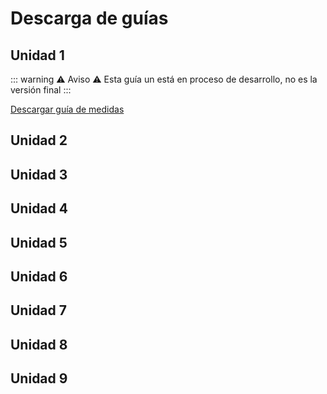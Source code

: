 # Descarga de guías

## Unidad 1

::: warning :warning: Aviso :warning:
Esta guía un está en proceso de desarrollo, no es la versión final
:::

[Descargar guía de medidas](./medidas-v0.6.pdf)

## Unidad 2

## Unidad 3

## Unidad 4

## Unidad 5

## Unidad 6

## Unidad 7

## Unidad 8

## Unidad 9


